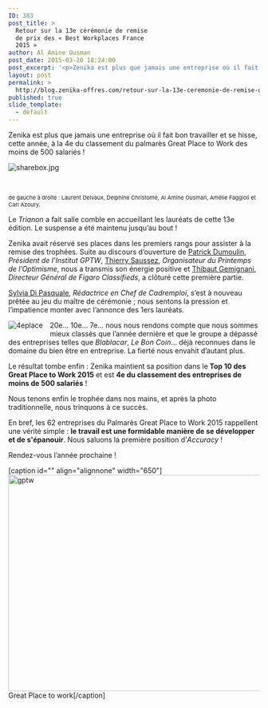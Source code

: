 ```yaml
---
ID: 383
post_title: >
  Retour sur la 13e cérémonie de remise
  de prix des « Best Workplaces France
  2015 »
author: Al Amine Ousman
post_date: 2015-03-20 18:24:00
post_excerpt: '<p>Zenika est plus que jamais une entreprise où il fait bon travailler et se hisse, cette année, à la 4e du classement du palmarès Great Place to Work des moins de 500 salariés&nbsp;!</p> <p><img src="/public/Al/GPTW/2015/sharebox.jpg" alt="sharebox.jpg" style="display:block; margin:0 auto;" /></p> <center><p style="font-size:9px;">de gauche à droite : Laurent Delvaux, Delphine Christome, Al Amine Ousman, Amélie Faggioli et Carl Azoury.</p></center> '
layout: post
permalink: >
  http://blog.zenika-offres.com/retour-sur-la-13e-ceremonie-de-remise-de-prix-des-best-workplaces-france-2015/
published: true
slide_template:
  - default
---
```

Zenika est plus que jamais une entreprise où il fait bon travailler et se hisse, cette année, à la 4e du classement du palmarès Great Place to Work des moins de 500 salariés !

<img style="display: block; margin: 0 auto;" src="/wp-content/uploads/2015/07/sharebox.jpg" alt="sharebox.jpg" />

&nbsp;
<p style="font-size: 11px;">de gauche à droite : Laurent Delvaux, Delphine Christome, Al Amine Ousman, Amélie Faggioli et Carl Azoury.</p>

<!--more-->

Le <em>Trianon</em> a fait salle comble en accueillant les lauréats de cette 13e édition. Le suspense a été maintenu jusqu’au bout !

Zenika avait réservé ses places dans les premiers rangs pour assister à la remise des trophées. Suite au discours d’ouverture de <a href="http://www.greatplacetowork.fr/a-notre-sujet/notre-equipe/patrick-dumoulin">Patrick Dumoulin</a>, <em>Président de l’Institut GPTW</em>, <a href="http://www.printempsdeloptimisme.com/thierry-saussez-conseil-en-communication.html">Thierry Saussez</a>, <em>Organisateur du Printemps de l’Optimisme</em>, nous a transmis son énergie positive et <a href="https://twitter.com/tgemignani">Thibaut Gemignani</a>, <em>Directeur Général de Figaro Classifieds</em>, a clôturé cette première partie.

<a href="https://twitter.com/syl_dipasquale">Sylvia Di Pasquale</a>, <em>Rédactrice en Chef de Cadremploi</em>, s’est à nouveau prêtée au jeu du maître de cérémonie ; nous sentons la pression et l’impatience monter avec l’annonce des 1ers lauréats.

<img style="float: left; margin: 0 1em 1em 0;" title="4eplace" src="/wp-content/uploads/2015/07/.zenika4_s.jpg" alt="4eplace" /> 20e… 10e… 7e… nous nous rendons compte que nous sommes mieux classés que l’année dernière et que le groupe a dépassé des entreprises telles que <em>Blablacar</em>, <em>Le Bon Coin</em>… déjà reconnues dans le domaine du bien être en entreprise. La fierté nous envahit d’autant plus.

Le résultat tombe enfin : Zenika maintient sa position dans le<strong> Top 10 des Great Place to Work 2015</strong> et est <strong>4e du classement des entreprises de moins de 500 salariés</strong> !

Nous tenons enfin le trophée dans nos mains, et après la photo traditionnelle, nous trinquons à ce succès.

En bref, les 62 entreprises du Palmarès Great Place to Work 2015 rappellent une vérité simple : <strong>le travail est une formidable manière de se développer et de s'épanouir</strong>. Nous saluons la première position d’<em>Accuracy</em> !

Rendez-vous l’année prochaine !

[caption id="" align="alignnone" width="650"]<img style="display: block; margin: 0 auto;" title="gptw" src="/wp-content/uploads/2015/07/GPTW3.jpg" alt="gptw" width="650" height="433" /> Great Place to work[/caption]